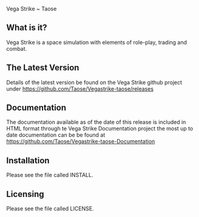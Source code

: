 Vega Strike ~ Taose

## What is it?

Vega Strike is a space simulation with elements of role-play, trading 
and combat. 

## The Latest Version

Details of the latest version be found on the Vega Strike github project
under https://github.com/Taose/Vegastrike-taose/releases

## Documentation

The documentation available as of the date of this release is included 
in HTML format through te Vega Strike Documentation project the most 
up to date documentation can be be found at 
https://github.com/Taose/Vegastrike-taose-Documentation

## Installation

Please see the file called INSTALL. 

## Licensing

Please see the file called LICENSE.


